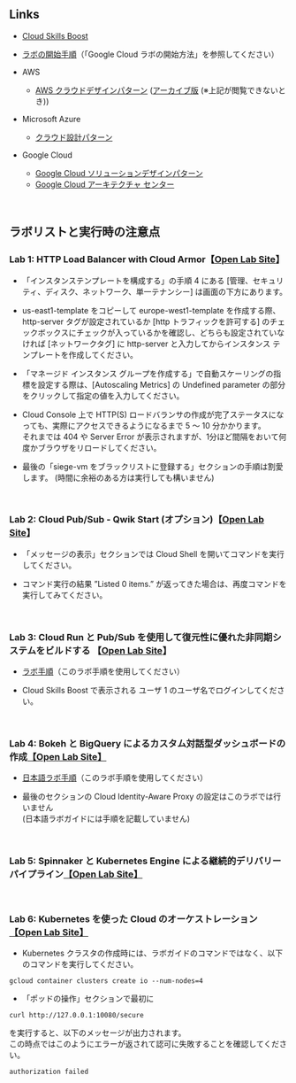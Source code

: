 ## Links

-   [Cloud Skills Boost](https://www.cloudskillsboost.google/)
-   [ラボの開始手順](https://docs.google.com/document/d/1U7aUnTAftOYS5GVOwuLkUXSL4fHUz0pYvAnlYC5C6_Y/edit?usp=sharing)（「Google Cloud ラボの開始方法」を参照してください）
    
-   AWS
    -   [AWS クラウドデザインパターン](http://aws.clouddesignpattern.org/index.php/%E3%83%A1%E3%82%A4%E3%83%B3%E3%83%9A%E3%83%BC%E3%82%B8) ([アーカイブ版](http://web.archive.org/web/20171008040110/http:/aws.clouddesignpattern.org/index.php/%E3%83%A1%E3%82%A4%E3%83%B3%E3%83%9A%E3%83%BC%E3%82%B8) (※上記が閲覧できないとき))
    

-   Microsoft Azure
    -   [クラウド設計パターン](https://docs.microsoft.com/ja-jp/azure/architecture/patterns/)
  
-  Google Cloud
    -   [Google Cloud ソリューションデザインパターン](https://events.withgoogle.com/solution-design-pattern/)
    -   [Google Cloud アーキテクチャ センター](https://cloud.google.com/architecture?hl=ja)
 
<br /> 
  
## ラボリストと実行時の注意点

### Lab 1: HTTP Load Balancer with Cloud Armor【[Open Lab Site](https://www.cloudskillsboost.google/focuses/1232?catalog_rank=%7B%22rank%22%3A2%2C%22num_filters%22%3A0%2C%22has_search%22%3Atrue%7D&parent=catalog&search_id=7978999)】

-   「インスタンステンプレートを構成する」の手順 4 にある [管理、セキュリティ、ディスク、ネットワーク、単一テナンシー] は画面の下方にあります。
    
-   us-east1-template をコピーして europe-west1-template を作成する際、http-server タグが設定されているか [http トラフィックを許可する] のチェックボックスにチェックが入っているかを確認し、どちらも設定されていなければ [ネットワークタグ] に http-server と入力してからインスタンス テンプレートを作成してください。
 
 -   「マネージド インスタンス グループを作成する」で自動スケーリングの指標を設定する際は、[Autoscaling Metrics] の Undefined parameter の部分をクリックして指定の値を入力してください。
    
-   Cloud Console 上で HTTP(S) ロードバランサの作成が完了ステータスになっても、実際にアクセスできるようになるまで  5 ～ 10 分かかります。  
それまでは 404 や Server Error が表示されますが、1分ほど間隔をおいて何度かブラウザをリロードしてください。

-   最後の「siege-vm をブラックリストに登録する」セクションの手順は割愛します。 (時間に余裕のある方は実行しても構いません)

<br />

### Lab 2: Cloud Pub/Sub - Qwik Start (オプション)【[Open Lab Site](https://www.cloudskillsboost.google/focuses/3719?catalog_rank=%7B%22rank%22%3A5%2C%22num_filters%22%3A0%2C%22has_search%22%3Atrue%7D&parent=catalog&search_id=1928407)】

-   「メッセージの表示」セクションでは Cloud Shell を開いてコマンドを実行してください。

-   コマンド実行の結果 ”Listed 0 items.” が返ってきた場合は、再度コマンドを実行してみてください。

<br />    

### Lab 3: Cloud Run と Pub/Sub を使用して復元性に優れた非同期システムをビルドする  【[Open Lab Site](https://www.cloudskillsboost.google/focuses/8389?parent=catalog)】

-   [ラボ手順](https://docs.google.com/document/d/11zC8ZpHiGQDlqTgvIvUnnEd4J3mrv4ZqgXsAxFUaWL0/edit?usp=sharing)（このラボ手順を使用してください）

-   Cloud Skills Boost で表示される ユーザ 1 のユーザ名でログインしてください。

<br />    

### Lab 4: Bokeh と BigQuery によるカスタム対話型ダッシュボードの作成[【Open Lab Site】](https://www.cloudskillsboost.google/focuses/1820?parent=catalog)

-   [日本語ラボ手順](https://docs.google.com/document/d/1nhpS-0XRfvR_KKnSbK7hCmmPJwMfq5zbjCsOhKJeGW8/edit?usp=sharing)（このラボ手順を使用してください）

-   最後のセクションの Cloud Identity-Aware Proxy の設定はこのラボでは行いません  
    (日本語ラボガイドには手順を記載していません)
 
<br />

### Lab 5: Spinnaker と Kubernetes Engine による継続的デリバリーパイプライン[【Open Lab Site】](https://www.cloudskillsboost.google/focuses/552?parent=catalog)

<br />

### Lab 6: Kubernetes を使った Cloud のオーケストレーション  [【Open Lab Site】](https://www.cloudskillsboost.google/focuses/557?parent=catalog)

-  Kubernetes クラスタの作成時には、ラボガイドのコマンドではなく、以下のコマンドを実行してください。

```gcloud container clusters create io --num-nodes=4```

- 「ポッドの操作」セクションで最初に

```curl http://127.0.0.1:10080/secure```

を実行すると、以下のメッセージが出力されます。  
この時点ではこのようにエラーが返されて認可に失敗することを確認してください。

```authorization failed```

